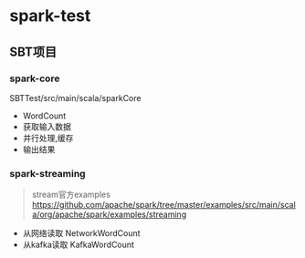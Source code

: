 # spark-test

## SBT项目

### spark-core
SBTTest/src/main/scala/sparkCore

- WordCount
- 获取输入数据
- 并行处理,缓存
- 输出结果

### spark-streaming
> stream官方examples
https://github.com/apache/spark/tree/master/examples/src/main/scala/org/apache/spark/examples/streaming

- 从网络读取 NetworkWordCount
- 从kafka读取 KafkaWordCount

